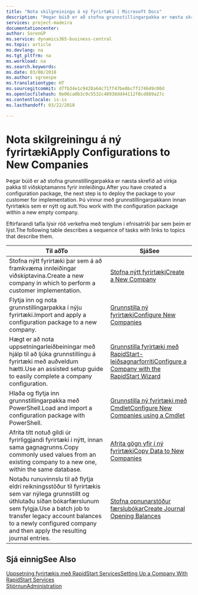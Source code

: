 ```yaml
---
title: "Nota skilgreiningu á ný fyrirtæki | Microsoft Docs"
description: "Þegar búið er að stofna grunnstillingarpakka er næsta skrefið að virkja pakka til viðskiptamanns fyrir innleiðingu. Grunnstillingin er notuð með nýju auðu fyrirtæki."
services: project-madeira
documentationcenter: 
author: SorenGP
ms.service: dynamics365-business-central
ms.topic: article
ms.devlang: na
ms.tgt_pltfrm: na
ms.workload: na
ms.search.keywords: 
ms.date: 03/08/2018
ms.author: sgroespe
ms.translationtype: HT
ms.sourcegitcommit: d7fb34e1c9428a64c71ff47be8bcff174649c00d
ms.openlocfilehash: 0e06ca0b3c9c5532c40938dd44112f8cd889a27c
ms.contentlocale: is-is
ms.lasthandoff: 03/22/2018

---
```

# <a name="apply-configurations-to-new-companies"></a><span data-ttu-id="4b940-104">Nota skilgreiningu á ný fyrirtæki</span><span class="sxs-lookup"><span data-stu-id="4b940-104">Apply Configurations to New Companies</span></span>
<span data-ttu-id="4b940-105">Þegar búið er að stofna grunnstillingarpakka er næsta skrefið að virkja pakka til viðskiptamanns fyrir innleiðingu.</span><span class="sxs-lookup"><span data-stu-id="4b940-105">After you have created a configuration package, the next step is to deploy the package to your customer for implementation.</span></span> <span data-ttu-id="4b940-106">Þú vinnur með grunnstillingarpakkann innan fyrirtækis sem er nýtt og autt.</span><span class="sxs-lookup"><span data-stu-id="4b940-106">You work with the configuration package within a new empty company.</span></span>  

 <span data-ttu-id="4b940-107">Eftirfarandi tafla lýsir röð verkefna með tenglum í efnisatriði þar sem þeim er lýst.</span><span class="sxs-lookup"><span data-stu-id="4b940-107">The following table describes a sequence of tasks with links to topics that describe them.</span></span>

|<span data-ttu-id="4b940-108">**Til að**</span><span class="sxs-lookup"><span data-stu-id="4b940-108">**To**</span></span>|<span data-ttu-id="4b940-109">**Sjá**</span><span class="sxs-lookup"><span data-stu-id="4b940-109">**See**</span></span>|  
|------------|-------------|  
|<span data-ttu-id="4b940-110">Stofna nýtt fyrirtæki þar sem á að framkvæma innleiðingar viðskiptavina.</span><span class="sxs-lookup"><span data-stu-id="4b940-110">Create a new company in which to perform a customer implementation.</span></span>|[<span data-ttu-id="4b940-111">Stofna nýtt fyrirtæki</span><span class="sxs-lookup"><span data-stu-id="4b940-111">Create a New Company</span></span>](admin-how-to-create-a-new-company.md)|  
|<span data-ttu-id="4b940-112">Flytja inn og nota grunnstillingarpakka í nýju fyrirtæki.</span><span class="sxs-lookup"><span data-stu-id="4b940-112">Import and apply a configuration package to a new company.</span></span>|[<span data-ttu-id="4b940-113">Grunnstilla ný fyrirtæki</span><span class="sxs-lookup"><span data-stu-id="4b940-113">Configure New Companies</span></span>](admin-how-to-configure-new-companies.md)|  
|<span data-ttu-id="4b940-114">Hægt er að nota uppsetningarleiðbeiningar með hjálp til að ljúka grunnstillingu á fyrirtæki með auðveldum hætti.</span><span class="sxs-lookup"><span data-stu-id="4b940-114">Use an assisted setup guide to easily complete a company configuration.</span></span>|[<span data-ttu-id="4b940-115">Grunnstilla fyrirtæki með RapidStart-leiðsagnarforriti</span><span class="sxs-lookup"><span data-stu-id="4b940-115">Configure a Company with the RapidStart Wizard</span></span>](admin-how-to-configure-a-company-with-the-rapidstart-wizard.md)|
|<span data-ttu-id="4b940-116">Hlaða og flytja inn grunnstillingarpakka með PowerShell.</span><span class="sxs-lookup"><span data-stu-id="4b940-116">Load and import a configuration package with PowerShell.</span></span>|[<span data-ttu-id="4b940-117">Grunnstilla ný fyrirtæki með Cmdlet</span><span class="sxs-lookup"><span data-stu-id="4b940-117">Configure New Companies using a Cmdlet</span></span>](admin-how-to-configure-new-companies-using-a-cmdlet.md)|
|<span data-ttu-id="4b940-118">Afrita títt notuð gildi úr fyrirliggjandi fyrirtæki í nýtt, innan sama gagnagrunns.</span><span class="sxs-lookup"><span data-stu-id="4b940-118">Copy commonly used values from an existing company to a new one, within the same database.</span></span>|[<span data-ttu-id="4b940-119">Afrita gögn yfir í ný fyrirtæki</span><span class="sxs-lookup"><span data-stu-id="4b940-119">Copy Data to New Companies</span></span>](admin-how-to-copy-data-to-new-companies.md)|  
|<span data-ttu-id="4b940-120">Notaðu runuvinnslu til að flytja eldri reikningsstöður til fyrirtækis sem var nýlega grunnstillt og úthlutaðu síðan bókarfærslunum sem fylgja.</span><span class="sxs-lookup"><span data-stu-id="4b940-120">Use a batch job to transfer legacy account balances to a newly configured company and then apply the resulting journal entries.</span></span>|[<span data-ttu-id="4b940-121">Stofna opnunarstöður færslubókar</span><span class="sxs-lookup"><span data-stu-id="4b940-121">Create Journal Opening Balances</span></span>](admin-how-to-create-journal-opening-balances.md)|  

## <a name="see-also"></a><span data-ttu-id="4b940-122">Sjá einnig</span><span class="sxs-lookup"><span data-stu-id="4b940-122">See Also</span></span>  
[<span data-ttu-id="4b940-123">Uppsetning fyrirtækis með RapidStart Services</span><span class="sxs-lookup"><span data-stu-id="4b940-123">Setting Up a Company With RapidStart Services</span></span>](admin-set-up-a-company-with-rapidstart.md)  
[<span data-ttu-id="4b940-124">Stjórnun</span><span class="sxs-lookup"><span data-stu-id="4b940-124">Administration</span></span>](admin-setup-and-administration.md)

